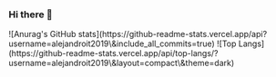 ### Hi there 👋
<div>
  ![Anurag's GitHub stats](https://github-readme-stats.vercel.app/api?username=alejandroit2019\&include_all_commits=true)
  ![Top Langs](https://github-readme-stats.vercel.app/api/top-langs/?username=alejandroit2019\&layout=compact\&theme=dark)
  
</div>
<!--
**AlejandroIt2019/AlejandroIt2019** is a ✨ _special_ ✨ repository because its `README.md` (this file) appears on your GitHub profile.

Here are some ideas to get you started:

- 🔭 I’m currently working on ...
- 🌱 I’m currently learning ...
- 👯 I’m looking to collaborate on ...
- 🤔 I’m looking for help with ...
- 💬 Ask me about ...
- 📫 How to reach me: ...
- 😄 Pronouns: ...
- ⚡ Fun fact: ...
-->
